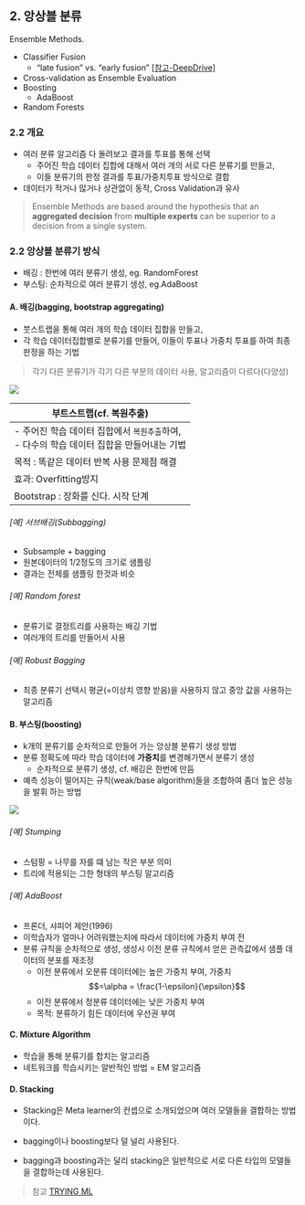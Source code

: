 ## 2. 앙상블 분류

Ensemble Methods.
- Classifier Fusion
    - “late fusion” vs. “early fusion” [[참고-DeepDrive]](https://www.gitbook.com/book/adioshun/deep_drive/edit#/edit/master/introearly-late-deep-fusion.md?_k=d5mlin)
- Cross-validation as Ensemble Evaluation
- Boosting
    - AdaBoost
- Random Forests

### 2.2 개요
- 여러 분류 알고리즘 다 돌려보고 결과를 투표를 통해 선택 
    - 주어진 학습 데이터 집합에 대해서 여러 개의 서로 다른 분류기를 만들고, 
    - 이들 분류기의 판정 결과를 투표/가중치투표 방식으로 결합
- 데이터가 적거나 많거나 상관없이 동작, Cross Validation과 유사 

> Ensemble Methods are based around the hypothesis that an **aggregated decision** from **multiple experts** can be superior to a decision from a single system.

### 2.2 앙상블 분류기 방식
- 배깅 : 한번에 여러 분류기 생성, eg. RandomForest
- 부스팅: 순차적으로 여러 분류기 생성, eg.AdaBoost


#### A. 배깅(bagging, bootstrap aggregating)
- 붓스트랩을 통해 여러 개의 학습 데이터 집합을 만들고, 
- 각 학습 데이터집합별로 분류기를 만들어, 이들이 투표나 가중치 투표를 하여 최종판정을 하는 기법

> 각기 다른 분류기가 각기 다른 부분의 데이터 사용, 알고리즘이 다르다(다양성)

![](http://i.imgur.com/vcJPBbe.png)

|부트스트랩(cf. 복원추출)|
|-|
|- 주어진 학습 데이터 집합에서 `복원추출`하여,<br>  - 다수의 학습 데이터 집합을 만들어내는 기법|
|목적 : 똑같은 데이터 반복 사용 문제점 해결|
|효과: Overfitting방지|
|Bootstrap : 장화를 신다. 시작 단계 |


###### [예] 서브배깅(Subbagging)
- Subsample + bagging 
- 원본데이터의 1/2정도의 크기로 샘플링
- 결과는 전체를 샘플링 한것과 비슷 


###### [예] Random forest
- 분류기로 결정트리를 사용하는 배깅 기법
- 여러개의 트리를 만들어서 사용 

###### [예] Robust Bagging
- 최종 분류기 선택시 평균(=이상치 영향 받음)을 사용하지 않고 중앙 값을 사용하는 알고리즘 


#### B. 부스팅(boosting)
- k개의 분류기를 순차적으로 만들어 가는 앙상블 분류기 생성 방법
- 분류 정확도에 따라 학습 데이터에 **가중치**를 변경해가면서 분류기 생성
    - 순차적으로 분류기 생성, cf. 배깅은 한번에 만듬 
- 예측 성능이 떨어지는 규칙(weak/base algorithm)들을 조합하여 좀더 높은 성능을 발휘 하는 방법 

![](http://i.imgur.com/WBotdrm.png)

###### [예] Stumping
- 스텀핑 = 나무를 자를 떄 남는 작은 부분 의미 
- 트리에 적용되는 그한 형태의 부스팅 알고리즘 


###### [예] AdaBoost
- 프론더, 샤피어 제안(1996)
- 이학습자가 얼마나 어려워했는지에 따라서 데이터에 가중치 부여 전 
- 분류 규칙을 순차적으로 생성, 생성시 이전 분류 규칙에서 얻은 관측값에서 샘플 데이터의 분포를 재조정 
    - 이전 분류에서 오분류 데이터에는 높은 가중치 부여, 가중치$$=\alpha = \frac{1-\epsilon}{\epsilon}$$
    - 이전 분류에서 정분류 데이터에는 낮은 가중치 부여 
    - 목적: 분류하기 힘든 데이터에 우선권 부여 
    
#### C. Mixture Algorithm
- 학습을 통해 분류기를 합치는 알고리즘 
- 네트워크를 학습시키는 알반적인 방법 = EM 알고리즘 


#### D. Stacking

- Stacking은 Meta learner의 컨셉으로 소개되었으며 여러 모델들을 결합하는 방법이다.  

- bagging이나 boosting보다 덜 널리 사용된다. 

- bagging과 boosting과는 달리 stacking은 일반적으로 서로 다른 타입의 모델들을 결합하는데 사용된다.

> 참고 [TRYING ML](https://flonelin.wordpress.com/2016/08/02/stacking%EC%9D%B4%EB%9E%80/)
